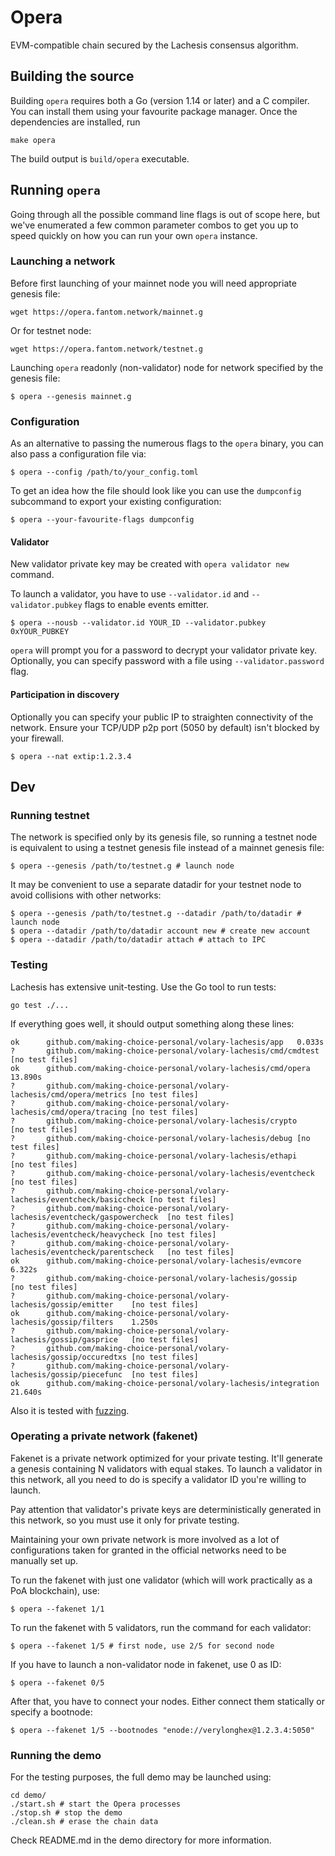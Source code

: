 # Opera 

EVM-compatible chain secured by the Lachesis consensus algorithm.

## Building the source

Building `opera` requires both a Go (version 1.14 or later) and a C compiler. You can install
them using your favourite package manager. Once the dependencies are installed, run

```shell
make opera
```
The build output is ```build/opera``` executable.

## Running `opera`

Going through all the possible command line flags is out of scope here,
but we've enumerated a few common parameter combos to get you up to speed quickly
on how you can run your own `opera` instance.

### Launching a network

Before first launching of your mainnet node you will need appropriate genesis file:

```shell
wget https://opera.fantom.network/mainnet.g
```

Or for testnet node:
```shell
wget https://opera.fantom.network/testnet.g
```

Launching `opera` readonly (non-validator) node for network specified by the genesis file:

```shell
$ opera --genesis mainnet.g
```

### Configuration

As an alternative to passing the numerous flags to the `opera` binary, you can also pass a
configuration file via:

```shell
$ opera --config /path/to/your_config.toml
```

To get an idea how the file should look like you can use the `dumpconfig` subcommand to
export your existing configuration:

```shell
$ opera --your-favourite-flags dumpconfig
```

#### Validator

New validator private key may be created with `opera validator new` command.

To launch a validator, you have to use `--validator.id` and `--validator.pubkey` flags to enable events emitter.

```shell
$ opera --nousb --validator.id YOUR_ID --validator.pubkey 0xYOUR_PUBKEY
```

`opera` will prompt you for a password to decrypt your validator private key. Optionally, you can
specify password with a file using `--validator.password` flag.

#### Participation in discovery

Optionally you can specify your public IP to straighten connectivity of the network.
Ensure your TCP/UDP p2p port (5050 by default) isn't blocked by your firewall.

```shell
$ opera --nat extip:1.2.3.4
```

## Dev

### Running testnet

The network is specified only by its genesis file, so running a testnet node is equivalent to
using a testnet genesis file instead of a mainnet genesis file:
```shell
$ opera --genesis /path/to/testnet.g # launch node
```

It may be convenient to use a separate datadir for your testnet node to avoid collisions with other networks:
```shell
$ opera --genesis /path/to/testnet.g --datadir /path/to/datadir # launch node
$ opera --datadir /path/to/datadir account new # create new account
$ opera --datadir /path/to/datadir attach # attach to IPC
```

### Testing

Lachesis has extensive unit-testing. Use the Go tool to run tests:
```shell
go test ./...
```

If everything goes well, it should output something along these lines:
```
ok  	github.com/making-choice-personal/volary-lachesis/app	0.033s
?   	github.com/making-choice-personal/volary-lachesis/cmd/cmdtest	[no test files]
ok  	github.com/making-choice-personal/volary-lachesis/cmd/opera	13.890s
?   	github.com/making-choice-personal/volary-lachesis/cmd/opera/metrics	[no test files]
?   	github.com/making-choice-personal/volary-lachesis/cmd/opera/tracing	[no test files]
?   	github.com/making-choice-personal/volary-lachesis/crypto	[no test files]
?   	github.com/making-choice-personal/volary-lachesis/debug	[no test files]
?   	github.com/making-choice-personal/volary-lachesis/ethapi	[no test files]
?   	github.com/making-choice-personal/volary-lachesis/eventcheck	[no test files]
?   	github.com/making-choice-personal/volary-lachesis/eventcheck/basiccheck	[no test files]
?   	github.com/making-choice-personal/volary-lachesis/eventcheck/gaspowercheck	[no test files]
?   	github.com/making-choice-personal/volary-lachesis/eventcheck/heavycheck	[no test files]
?   	github.com/making-choice-personal/volary-lachesis/eventcheck/parentscheck	[no test files]
ok  	github.com/making-choice-personal/volary-lachesis/evmcore	6.322s
?   	github.com/making-choice-personal/volary-lachesis/gossip	[no test files]
?   	github.com/making-choice-personal/volary-lachesis/gossip/emitter	[no test files]
ok  	github.com/making-choice-personal/volary-lachesis/gossip/filters	1.250s
?   	github.com/making-choice-personal/volary-lachesis/gossip/gasprice	[no test files]
?   	github.com/making-choice-personal/volary-lachesis/gossip/occuredtxs	[no test files]
?   	github.com/making-choice-personal/volary-lachesis/gossip/piecefunc	[no test files]
ok  	github.com/making-choice-personal/volary-lachesis/integration	21.640s
```

Also it is tested with [fuzzing](./FUZZING.md).


### Operating a private network (fakenet)

Fakenet is a private network optimized for your private testing.
It'll generate a genesis containing N validators with equal stakes.
To launch a validator in this network, all you need to do is specify a validator ID you're willing to launch.

Pay attention that validator's private keys are deterministically generated in this network, so you must use it only for private testing.

Maintaining your own private network is more involved as a lot of configurations taken for
granted in the official networks need to be manually set up.

To run the fakenet with just one validator (which will work practically as a PoA blockchain), use:
```shell
$ opera --fakenet 1/1
```

To run the fakenet with 5 validators, run the command for each validator:
```shell
$ opera --fakenet 1/5 # first node, use 2/5 for second node
```

If you have to launch a non-validator node in fakenet, use 0 as ID:
```shell
$ opera --fakenet 0/5
```

After that, you have to connect your nodes. Either connect them statically or specify a bootnode:
```shell
$ opera --fakenet 1/5 --bootnodes "enode://verylonghex@1.2.3.4:5050"
```

### Running the demo

For the testing purposes, the full demo may be launched using:
```shell
cd demo/
./start.sh # start the Opera processes
./stop.sh # stop the demo
./clean.sh # erase the chain data
```
Check README.md in the demo directory for more information.
